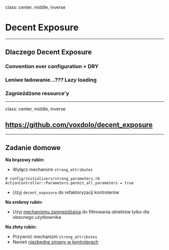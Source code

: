 class: center, middle, inverse

# Decent Exposure

---

## Dlaczego Decent Exposure

### Convention over configuration + DRY
### Leniwe ładowanie...??? Lazy loading
### Zagnieżdżone resource'y

---
class: center, middle, inverse

## https://github.com/voxdolo/decent_exposure

---

## Zadanie domowe



**Na brązowy rubin:**

* Wyłącz mechanizm `strong_attributes`

```
# config/initializers/strong_parameters.rb
ActionController::Parameters.permit_all_parameters = true
```
* Użyj `decent_exposure` do refaktoryzacji kontrolerów


**Na srebrny rubin:**


* Użyj [mechanizmu zagnieżdżania](https://github.com/voxdolo/decent_exposure#scoping-your-object-queries) do filtrowania obiektów tylko dla obecnego użytkownika

**Na złoty rubin:**

* Przywróć mechanizm `strong_attributes`
* Nanieś [niezbędne zmiany w kontrolerach](https://github.com/voxdolo/decent_exposure#usage-with-rails-4-or-strong_parameters-plugin)

